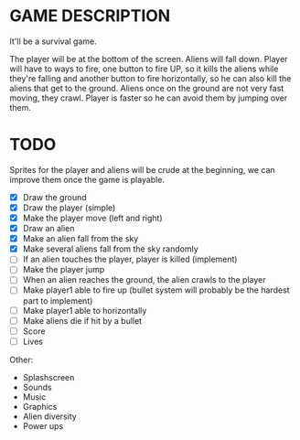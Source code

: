 # GAME DESCRIPTION

It'll be a survival game.

The player will be at the bottom of the screen. Aliens will fall down. Player
will have to ways to fire, one button to fire UP, so it kills the aliens while
they're falling and another button to fire horizontally, so he can also kill
the aliens that get to the ground. Aliens once on the ground are not very fast
moving, they crawl. Player is faster so he can avoid them by jumping over them.

# TODO

Sprites for the player and aliens will be crude at the beginning, we can
improve them once the game is playable.

- [X] Draw the ground
- [X] Draw the player (simple)
- [X] Make the player move (left and right)
- [X] Draw an alien
- [X] Make an alien fall from the sky
- [X] Make several aliens fall from the sky randomly
- [ ] If an alien touches the player, player is killed (implement)
- [ ] Make the player jump
- [ ] When an alien reaches the ground, the alien crawls to the player
- [ ] Make player1 able to fire up (bullet system will probably be the hardest part
  to implement)
- [ ] Make player1 able to horizontally
- [ ] Make aliens die if hit by a bullet
- [ ] Score
- [ ] Lives

Other:

- Splashscreen
- Sounds
- Music
- Graphics
- Alien diversity
- Power ups
